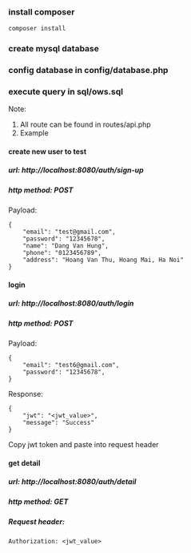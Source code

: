 ### install composer
``composer install``
### create mysql database
### config database in config/database.php
### execute query in sql/ows.sql
Note:
1. All route can be found in routes/api.php
2. Example
#### create new user to test
##### url: http://localhost:8080/auth/sign-up
##### http method: POST
Payload:
````
{
	"email": "test@gmail.com",
	"password": "12345678",
	"name": "Dang Van Hung",
	"phone": "0123456789",
	"address": "Hoang Van Thu, Hoang Mai, Ha Noi"
}
````
#### login
##### url: http://localhost:8080/auth/login
##### http method: POST
Payload:
````
{
	"email": "test6@gmail.com",
	"password": "12345678",
}
````
Response:
````
{
    "jwt": "<jwt_value>",
    "message": "Success"
}
````
Copy jwt token and paste into request header

#### get detail
##### url: http://localhost:8080/auth/detail
##### http method: GET
##### Request header:
````
Authorization: <jwt_value>
````
